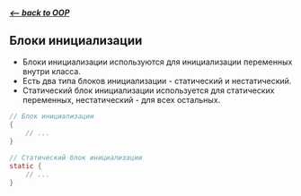 ##### [<-- back to OOP](../../java/oop/oop.md)

## Блоки инициализации

* Блоки инициализации используются для инициализации переменных внутри класса.
* Есть два типа блоков инициализации - статический и нестатический.
* Статический блок инициализации используется для статических переменных, нестатический - для всех остальных.

```java
// Блок инициализации
{
    // ...
}

// Статический блок инициализации
static {
    // ...
}
```